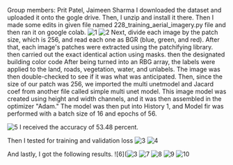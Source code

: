 Group members: Prit Patel, Jaimeen Sharma
I downloaded the dataset and uploaded it onto the gogle drive. Then, I unzip and install it there. Then I made some edits in given file named 228_training_aerial_imagery.py file and then ran it on google colab.
![1](https://user-images.githubusercontent.com/116983462/200226118-13425bad-beec-452a-8575-37e9c90ce82f.jpg)
![2](https://user-images.githubusercontent.com/116983462/200226127-649e88ca-8bea-46b7-9a05-f3ef3d4fa8bf.jpg)
Next, divide each image by the patch size, which is 256, and read each one as BGR (blue, green, and red). After that, each image's patches were extracted using the patchifying library. then carried out the exact identical action using masks. then the designated building color code After being turned into an RBG array, the labels were applied to the land, roads, vegetation, water, and unlabels. The image was then double-checked to see if it was what was anticipated. Then, since the size of our patch was 256, we imported the multi unetmodel and Jacard coef from another file called simple multi unet model. This image model was created using height and width channels, and it was then assembled in the optimizer "Adam." The model was then put into History 1, and Model fir was performed with a batch size of 16 and epochs of 56. 

![5](https://user-images.githubusercontent.com/116983462/200226157-77ec5a81-78fa-4fc9-9cc4-5538b1b3a798.jpg)
I received the accuracy of 53.48 percent. 

Then I tested for training and validation loss
![3](https://user-images.githubusercontent.com/116983462/200228083-4fb120cb-aebd-4732-be8c-cf0e63cf4430.jpg)
![4](https://user-images.githubusercontent.com/116983462/200228104-dbf832c8-fa46-4db4-9dd1-06e8503254e6.jpg)

And lastly, I got the following results.
![6](![3](https://user-images.githubusercontent.com/116983462/200228054-f3246288-6e41-4cbb-8dd7-b5563cea322a.jpg)
![7](https://user-images.githubusercontent.com/116983462/200226175-5b576bc0-30a2-4057-9a79-064512ec667d.jpg)
![8](https://user-images.githubusercontent.com/116983462/200226202-98f9f6c7-6a63-4bf0-8b67-0b57b62d908b.jpg)
![9](https://user-images.githubusercontent.com/116983462/200226205-2574dbff-83ef-457d-a8d4-9a2b461d106e.jpg)
![10](https://user-images.githubusercontent.com/116983462/200226212-f403f37d-43a7-48c9-8a5b-00b789cd1e9c.jpg)
